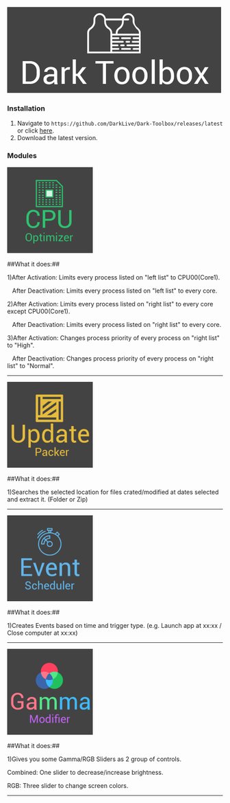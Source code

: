 <img src="https://raw.githubusercontent.com/DarkLive/Dark-Toolbox/master/Dark%20Toolbox/Splash.png">

### Installation ###
1. Navigate to `https://github.com/DarkLive/Dark-Toolbox/releases/latest` or click [here](https://github.com/DarkLive/Dark-Toolbox/releases/latest).
2. Download the latest version.

### Modules ###
<img src="https://raw.githubusercontent.com/DarkLive/Dark-Toolbox/master/Dark%20Toolbox/Resources/Dark-Icons/cpuoptimizertile.png" width="200">

##What it does:##

1)After Activation: Limits every process listed on "left list" to CPU00(Core1).

&nbsp;&nbsp;&nbsp;After Deactivation: Limits every process listed on "left list" to every core.
  
2)After Activation: Limits every process listed on "right list" to every core except CPU00(Core1).

&nbsp;&nbsp;&nbsp;After Deactivation: Limits every process listed on "right list" to every core.
  
3)After Activation: Changes process priority of every process on "right list" to "High".

&nbsp;&nbsp;&nbsp;After Deactivation: Changes process priority of every process on "right list" to "Normal".
  
***

<img src="https://raw.githubusercontent.com/DarkLive/Dark-Toolbox/master/Dark%20Toolbox/Resources/Dark-Icons/uppackertile.png" width="200">

##What it does:##

1)Searches the selected location for files crated/modified at dates selected and extract it. (Folder or Zip)
***

<img src="https://raw.githubusercontent.com/DarkLive/Dark-Toolbox/master/Dark%20Toolbox/Resources/Dark-Icons/eventscheduletile.png" width="200">

##What it does:##

1)Creates Events based on time and trigger type. (e.g. Launch app at xx:xx / Close computer at xx:xx)
***

<img src="https://raw.githubusercontent.com/DarkLive/Dark-Toolbox/master/Dark%20Toolbox/Resources/Dark-Icons/gammatile.png" width="200">

##What it does:##

1)Gives you some Gamma/RGB Sliders as 2 group of controls. 

Combined: One slider to decrease/increase brightness.

RGB: Three slider to change screen colors.
***
  
